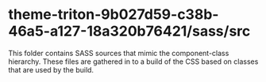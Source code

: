 # theme-triton-9b027d59-c38b-46a5-a127-18a320b76421/sass/src

This folder contains SASS sources that mimic the component-class hierarchy. These files
are gathered in to a build of the CSS based on classes that are used by the build.
